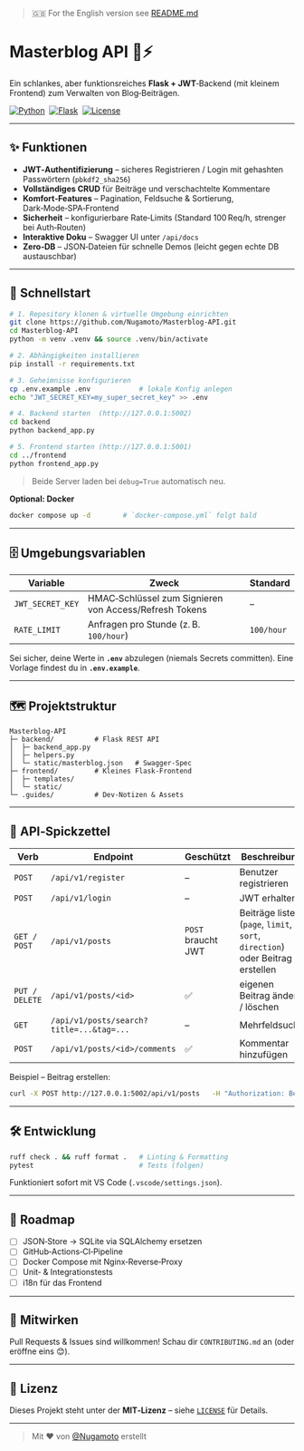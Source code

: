 > 🇬🇧 For the English version see [README.md](README.md)

# Masterblog API 📝⚡️

Ein schlankes, aber funktionsreiches **Flask + JWT**‑Backend (mit kleinem Frontend) zum Verwalten von Blog‑Beiträgen.

[![Python](https://img.shields.io/badge/python-3.10%2B-blue?logo=python)](https://www.python.org/) 
[![Flask](https://img.shields.io/badge/Flask-3.0-lightgrey?logo=flask)](https://flask.palletsprojects.com/) 
[![License](https://img.shields.io/badge/license-MIT-green)](#lizenz) 

---

## ✨ Funktionen

- **JWT‑Authentifizierung** – sicheres Registrieren / Login mit gehashten Passwörtern (`pbkdf2_sha256`)  
- **Vollständiges CRUD** für Beiträge und verschachtelte Kommentare  
- **Komfort‑Features** – Pagination, Feldsuche & Sortierung, Dark‑Mode‑SPA‑Frontend  
- **Sicherheit** – konfigurierbare Rate‑Limits (Standard 100 Req/h, strenger bei Auth‑Routen)  
- **Interaktive Doku** – Swagger UI unter `/api/docs`  
- **Zero‑DB** – JSON‑Dateien für schnelle Demos (leicht gegen echte DB austauschbar)

---

## 🚀 Schnellstart

```bash
# 1. Repository klonen & virtuelle Umgebung einrichten
git clone https://github.com/Nugamoto/Masterblog-API.git
cd Masterblog-API
python -m venv .venv && source .venv/bin/activate

# 2. Abhängigkeiten installieren
pip install -r requirements.txt

# 3. Geheimnisse konfigurieren
cp .env.example .env            # lokale Konfig anlegen
echo "JWT_SECRET_KEY=my_super_secret_key" >> .env

# 4. Backend starten  (http://127.0.0.1:5002)
cd backend
python backend_app.py

# 5. Frontend starten (http://127.0.0.1:5001)
cd ../frontend
python frontend_app.py
```

> Beide Server laden bei `debug=True` automatisch neu.

**Optional: Docker**

```bash
docker compose up -d        # `docker-compose.yml` folgt bald
```

---

## 🗄️ Umgebungsvariablen

| Variable | Zweck | Standard |
|----------|-------|----------|
| `JWT_SECRET_KEY` | HMAC‑Schlüssel zum Signieren von Access/Refresh Tokens | – |
| `RATE_LIMIT` | Anfragen pro Stunde (z. B. `100/hour`) | `100/hour` |

Sei sicher, deine Werte in **`.env`** abzulegen (niemals Secrets committen). Eine Vorlage findest du in **`.env.example`**.

---

## 🗺️ Projektstruktur

```
Masterblog-API
├─ backend/          # Flask REST API
│  ├─ backend_app.py
│  ├─ helpers.py
│  └─ static/masterblog.json   # Swagger-Spec
├─ frontend/         # Kleines Flask‑Frontend
│  ├─ templates/
│  └─ static/
└─ .guides/          # Dev‑Notizen & Assets
```

---

## 🔌 API‑Spickzettel

| Verb | Endpoint | Geschützt | Beschreibung |
|------|----------|-----------|--------------|
| `POST` | `/api/v1/register` | – | Benutzer registrieren |
| `POST` | `/api/v1/login` | – | JWT erhalten |
| `GET / POST` | `/api/v1/posts` | `POST` braucht JWT | Beiträge listen (`page`, `limit`, `sort`, `direction`) oder Beitrag erstellen |
| `PUT / DELETE` | `/api/v1/posts/<id>` | ✅ | eigenen Beitrag ändern / löschen |
| `GET` | `/api/v1/posts/search?title=...&tag=...` | – | Mehrfeldsuche |
| `POST` | `/api/v1/posts/<id>/comments` | ✅ | Kommentar hinzufügen |

Beispiel – Beitrag erstellen:

```bash
curl -X POST http://127.0.0.1:5002/api/v1/posts   -H "Authorization: Bearer $TOKEN"   -H "Content-Type: application/json"   -d '{"title":"Hallo","content":"Welt"}'
```

---

## 🛠️ Entwicklung

```bash
ruff check . && ruff format .   # Linting & Formatting
pytest                          # Tests (folgen)
```

Funktioniert sofort mit VS Code (`.vscode/settings.json`).

---

## 🔮 Roadmap

- [ ] JSON‑Store → SQLite via SQLAlchemy ersetzen  
- [ ] GitHub‑Actions‑CI‑Pipeline  
- [ ] Docker Compose mit Nginx‑Reverse‑Proxy  
- [ ] Unit‑ & Integrationstests  
- [ ] i18n für das Frontend  

---

## 🤝 Mitwirken

Pull Requests & Issues sind willkommen! Schau dir `CONTRIBUTING.md` an (oder eröffne eins 😊).

---

## 📝 Lizenz

Dieses Projekt steht unter der **MIT‑Lizenz** – siehe [`LICENSE`](LICENSE) für Details.

---

> Mit ♥ von [@Nugamoto](https://github.com/Nugamoto) erstellt